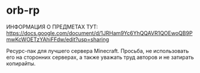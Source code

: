 # orb-rp

ИНФОРМАЦИЯ О ПРЕДМЕТАХ ТУТ: https://docs.google.com/document/d/1JRHam9Yc6YhQQAVR1QOEwoQB9PmwKcWOETzYAhiFFdw/edit?usp=sharing

Ресурс-пак для лучшего сервера Minecraft.
Просьба, не использовать его на сторонних серверах, а также уважать труд авторов и не затирать копирайты.